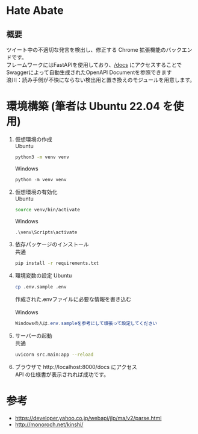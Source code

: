 # Hate Abate

## 概要

ツイート中の不適切な発言を検出し、修正する Chrome 拡張機能のバックエンドです。
<br>
フレームワークにはFastAPIを使用しており、[/docs](https://a3ygj5hpy8.execute-api.us-east-1.amazonaws.com/master/docs#/default/get_moral_foundation_data_moral_foundation__sheet_name__data_get) にアクセスすることでSwaggerによって自動生成されたOpenAPI Documentを参照できます
<br>
浪川：読み手側が不快にならない検出用と置き換えのモジュールを用意します。

# 環境構築 (筆者は Ubuntu 22.04 を使用)

1. 仮想環境の作成
   <br>
   Ubuntu
   ```bash
   python3 -m venv venv
   ```
   Windows
   ```powershell
   python -m venv venv
   ```
2. 仮想環境の有効化
   <br>
   Ubuntu
   ```bash
   source venv/bin/activate
   ```
   Windows
   ```powershell
   .\venv\Scripts\activate
   ```
3. 依存パッケージのインストール
   <br>
   共通
   ```bash
   pip install -r requirements.txt
   ```
4. 環境変数の設定
   Ubuntu
   ```bash
   cp .env.sample .env
   ```
   作成された.envファイルに必要な情報を書き込む
   <br>
   <br>
   Windows
   ```powershell
   Windowsの人は.env.sampleを参考にして頑張って設定してください
   ```
6. サーバーの起動
   <br>
   共通
   ```bash
   uvicorn src.main:app --reload
   ```
7. ブラウザで http://localhost:8000/docs にアクセス
   <br>
   API の仕様書が表示されれば成功です。
# 参考
- https://developer.yahoo.co.jp/webapi/jlp/ma/v2/parse.html
- http://monoroch.net/kinshi/
